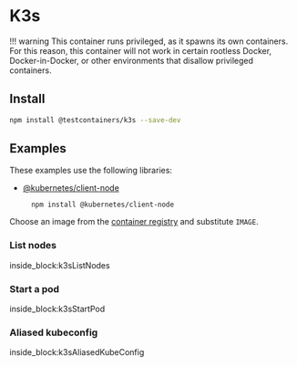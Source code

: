 # K3s

!!! warning
    This container runs privileged, as it spawns its own containers. For this reason, this container will not work in certain rootless Docker, Docker-in-Docker, or other environments that disallow privileged containers.

## Install

```bash
npm install @testcontainers/k3s --save-dev
```

## Examples

These examples use the following libraries:

- [@kubernetes/client-node](https://www.npmjs.com/package/@kubernetes/client-node)

        npm install @kubernetes/client-node

Choose an image from the [container registry](https://hub.docker.com/r/rancher/k3s) and substitute `IMAGE`.

### List nodes

<!--codeinclude-->
[](../../packages/modules/k3s/src/k3s-container.test.ts) inside_block:k3sListNodes
<!--/codeinclude-->
 
### Start a pod

<!--codeinclude-->
[](../../packages/modules/k3s/src/k3s-container.test.ts) inside_block:k3sStartPod
<!--/codeinclude-->

### Aliased kubeconfig

<!--codeinclude-->
[](../../packages/modules/k3s/src/k3s-container.test.ts) inside_block:k3sAliasedKubeConfig
<!--/codeinclude-->
